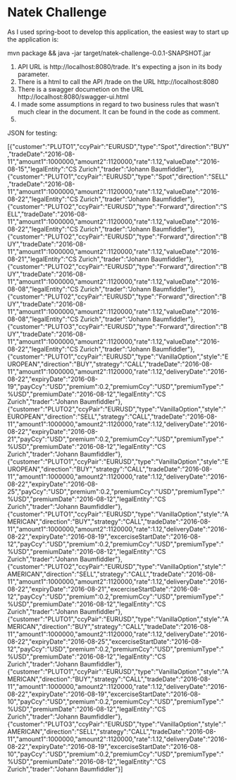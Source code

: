 # Natek Challenge

As I used spring-boot to develop this application, the easiest way to start up the application is:

mvn package && java -jar target/natek-challenge-0.0.1-SNAPSHOT.jar 


1. API URL is http://localhost:8080/trade. It's expecting a json in its body parameter.
2. There is a html to call the API /trade on the URL http://localhost:8080
3. There is a swagger documetion on the URL http://localhost:8080/swagger-ui.html
4. I made some assumptions in regard to two business rules that wasn't much clear in the document. It can be found in the code as comment.
5. 


JSON for testing:

[{"customer":"PLUTO1","ccyPair":"EURUSD","type":"Spot","direction":"BUY","tradeDate":"2016-08-11","amount1":1000000,"amount2":1120000,"rate":1.12,"valueDate":"2016-08-15","legalEntity":"CS Zurich","trader":"Johann Baumfiddler"},{"customer":"PLUTO1","ccyPair":"EURUSD","type":"Spot","direction":"SELL","tradeDate":"2016-08-11","amount1":1000000,"amount2":1120000,"rate":1.12,"valueDate":"2016-08-22","legalEntity":"CS Zurich","trader":"Johann Baumfiddler"},{"customer":"PLUTO2","ccyPair":"EURUSD","type":"Forward","direction":"SELL","tradeDate":"2016-08-11","amount1":1000000,"amount2":1120000,"rate":1.12,"valueDate":"2016-08-22","legalEntity":"CS Zurich","trader":"Johann Baumfiddler"},{"customer":"PLUTO2","ccyPair":"EURUSD","type":"Forward","direction":"BUY","tradeDate":"2016-08-11","amount1":1000000,"amount2":1120000,"rate":1.12,"valueDate":"2016-08-21","legalEntity":"CS Zurich","trader":"Johann Baumfiddler"},{"customer":"PLUTO2","ccyPair":"EURUSD","type":"Forward","direction":"BUY","tradeDate":"2016-08-11","amount1":1000000,"amount2":1120000,"rate":1.12,"valueDate":"2016-08-08","legalEntity":"CS Zurich","trader":"Johann Baumfiddler"},{"customer":"PLUT02","ccyPair":"EURUSD","type":"Forward","direction":"BUY","tradeDate":"2016-08-11","amount1":1000000,"amount2":1120000,"rate":1.12,"valueDate":"2016-08-08","legalEntity":"CS Zurich","trader":"Johann Baumfiddler"},{"customer":"PLUTO3","ccyPair":"EURUSD","type":"Forward","direction":"BUY","tradeDate":"2016-08-11","amount1":1000000,"amount2":1120000,"rate":1.12,"valueDate":"2016-08-22","legalEntity":"CS Zurich","trader":"Johann Baumfiddler"},{"customer":"PLUTO1","ccyPair":"EURUSD","type":"VanillaOption","style":"EUROPEAN","direction":"BUY","strategy":"CALL","tradeDate":"2016-08-11","amount1":1000000,"amount2":1120000,"rate":1.12,"deliveryDate":"2016-08-22","expiryDate":"2016-08-19","payCcy":"USD","premium":0.2,"premiumCcy":"USD","premiumType":"%USD","premiumDate":"2016-08-12","legalEntity":"CS Zurich","trader":"Johann Baumfiddler"},{"customer":"PLUTO2","ccyPair":"EURUSD","type":"VanillaOption","style":"EUROPEAN","direction":"SELL","strategy":"CALL","tradeDate":"2016-08-11","amount1":1000000,"amount2":1120000,"rate":1.12,"deliveryDate":"2016-08-22","expiryDate":"2016-08-21","payCcy":"USD","premium":0.2,"premiumCcy":"USD","premiumType":"%USD","premiumDate":"2016-08-12","legalEntity":"CS Zurich","trader":"Johann Baumfiddler"},{"customer":"PLUTO1","ccyPair":"EURUSD","type":"VanillaOption","style":"EUROPEAN","direction":"BUY","strategy":"CALL","tradeDate":"2016-08-11","amount1":1000000,"amount2":1120000,"rate":1.12,"deliveryDate":"2016-08-22","expiryDate":"2016-08-25","payCcy":"USD","premium":0.2,"premiumCcy":"USD","premiumType":"%USD","premiumDate":"2016-08-12","legalEntity":"CS Zurich","trader":"Johann Baumfiddler"},{"customer":"PLUTO1","ccyPair":"EURUSD","type":"VanillaOption","style":"AMERICAN","direction":"BUY","strategy":"CALL","tradeDate":"2016-08-11","amount1":1000000,"amount2":1120000,"rate":1.12,"deliveryDate":"2016-08-22","expiryDate":"2016-08-19","excerciseStartDate":"2016-08-12","payCcy":"USD","premium":0.2,"premiumCcy":"USD","premiumType":"%USD","premiumDate":"2016-08-12","legalEntity":"CS Zurich","trader":"Johann Baumfiddler"},{"customer":"PLUTO2","ccyPair":"EURUSD","type":"VanillaOption","style":"AMERICAN","direction":"SELL","strategy":"CALL","tradeDate":"2016-08-11","amount1":1000000,"amount2":1120000,"rate":1.12,"deliveryDate":"2016-08-22","expiryDate":"2016-08-21","excerciseStartDate":"2016-08-12","payCcy":"USD","premium":0.2,"premiumCcy":"USD","premiumType":"%USD","premiumDate":"2016-08-12","legalEntity":"CS Zurich","trader":"Johann Baumfiddler"},{"customer":"PLUTO1","ccyPair":"EURUSD","type":"VanillaOption","style":"AMERICAN","direction":"BUY","strategy":"CALL","tradeDate":"2016-08-11","amount1":1000000,"amount2":1120000,"rate":1.12,"deliveryDate":"2016-08-22","expiryDate":"2016-08-25","excerciseStartDate":"2016-08-12","payCcy":"USD","premium":0.2,"premiumCcy":"USD","premiumType":"%USD","premiumDate":"2016-08-12","legalEntity":"CS Zurich","trader":"Johann Baumfiddler"},{"customer":"PLUTO1","ccyPair":"EURUSD","type":"VanillaOption","style":"AMERICAN","direction":"BUY","strategy":"CALL","tradeDate":"2016-08-11","amount1":1000000,"amount2":1120000,"rate":1.12,"deliveryDate":"2016-08-22","expiryDate":"2016-08-19","excerciseStartDate":"2016-08-10","payCcy":"USD","premium":0.2,"premiumCcy":"USD","premiumType":"%USD","premiumDate":"2016-08-12","legalEntity":"CS Zurich","trader":"Johann Baumfiddler"},{"customer":"PLUTO3","ccyPair":"EURUSD","type":"VanillaOption","style":"AMERICAN","direction":"SELL","strategy":"CALL","tradeDate":"2016-08-11","amount1":1000000,"amount2":1120000,"rate":1.12,"deliveryDate":"2016-08-22","expiryDate":"2016-08-19","excerciseStartDate":"2016-08-10","payCcy":"USD","premium":0.2,"premiumCcy":"USD","premiumType":"%USD","premiumDate":"2016-08-12","legalEntity":"CS Zurich","trader":"Johann Baumfiddler"}]
